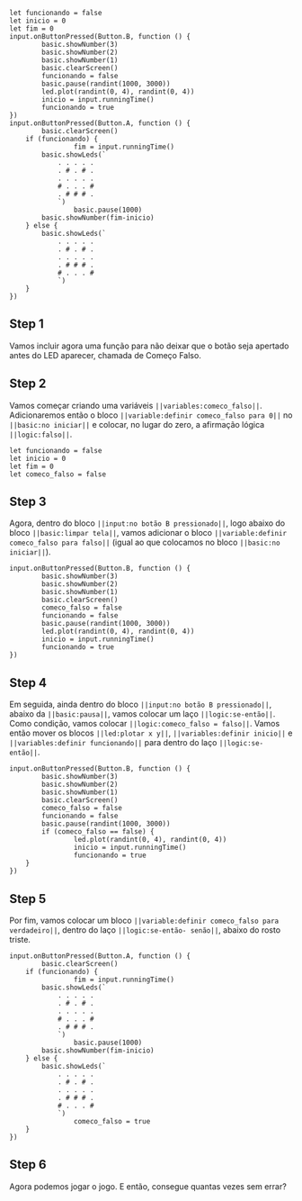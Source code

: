 

```template
let funcionando = false
let inicio = 0
let fim = 0
input.onButtonPressed(Button.B, function () {
		basic.showNumber(3)
		basic.showNumber(2)
		basic.showNumber(1)
		basic.clearScreen()
		funcionando = false
		basic.pause(randint(1000, 3000))
		led.plot(randint(0, 4), randint(0, 4))
		inicio = input.runningTime()
		funcionando = true
})
input.onButtonPressed(Button.A, function () {
		basic.clearScreen()
    if (funcionando) {
				fim = input.runningTime()
        basic.showLeds(`
            . . . . .
            . # . # .
            . . . . .
            # . . . #
            . # # # .
            `)
				basic.pause(1000)
        basic.showNumber(fim-inicio)
    } else {
        basic.showLeds(`
            . . . . .
            . # . # .
            . . . . .
            . # # # .
            # . . . #
            `)
    }
})
```



## Step 1

Vamos incluir agora uma função para não deixar que o botão seja apertado antes do LED aparecer, 
chamada de Começo Falso.

## Step 2

Vamos começar criando uma variáveis ``||variables:comeco_falso||``. 
Adicionaremos então o bloco ``||variable:definir comeco_falso para 0||`` no 
``||basic:no iniciar||`` e
colocar, no lugar do zero, a afirmação lógica ``||logic:falso||``.



```blocks
let funcionando = false
let inicio = 0
let fim = 0
let comeco_falso = false
```

## Step 3

Agora, dentro do bloco ``||input:no botão B pressionado||``, logo abaixo do bloco 
``||basic:limpar tela||``, vamos adicionar o bloco 
``||variable:definir comeco_falso para falso||`` (igual ao que colocamos no bloco 
``||basic:no iniciar||``).

```blocks
input.onButtonPressed(Button.B, function () {
		basic.showNumber(3)
		basic.showNumber(2)
		basic.showNumber(1)
		basic.clearScreen()
		comeco_falso = false
		funcionando = false
		basic.pause(randint(1000, 3000))
		led.plot(randint(0, 4), randint(0, 4))
		inicio = input.runningTime()
		funcionando = true
})
```

## Step 4

Em seguida, ainda dentro do bloco ``||input:no botão B pressionado||``, abaixo da 
``||basic:pausa||``, vamos colocar um laço ``||logic:se-então||``. Como condição, 
vamos colocar ``||logic:comeco_falso = falso||``. Vamos então mover os blocos 
``||led:plotar x y||``, ``||variables:definir inicio||`` e 
``||variables:definir funcionando||`` para dentro do laço ``||logic:se-então||``.

```blocks
input.onButtonPressed(Button.B, function () {
		basic.showNumber(3)
		basic.showNumber(2)
		basic.showNumber(1)
		basic.clearScreen()
		comeco_falso = false
		funcionando = false
		basic.pause(randint(1000, 3000))
		if (comeco_falso == false) {
				led.plot(randint(0, 4), randint(0, 4))
				inicio = input.runningTime()
				funcionando = true
    }
})
```

## Step 5

Por fim, vamos colocar um bloco ``||variable:definir comeco_falso para verdadeiro||``, 
dentro do laço ``||logic:se-então- senão||``, abaixo do rosto triste.


```blocks
input.onButtonPressed(Button.A, function () {
		basic.clearScreen()
    if (funcionando) {
				fim = input.runningTime()
        basic.showLeds(`
            . . . . .
            . # . # .
            . . . . .
            # . . . #
            . # # # .
            `)
				basic.pause(1000)
        basic.showNumber(fim-inicio)
    } else {
        basic.showLeds(`
            . . . . .
            . # . # .
            . . . . .
            . # # # .
            # . . . #
            `)
				comeco_falso = true
    }
})
```


## Step 6

Agora podemos jogar o jogo. E então, consegue 
quantas vezes sem errar?








